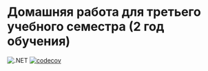 # Домашняя работа для третьего учебного семестра (2 год обучения)

![.NET](https://github.com/selezen4ever/dotnet-homeworks-2/actions/workflows/dotnet.yml/badge.svg)
[![codecov](https://codecov.io/gh/selezen4ever/dotnet-homeworks-2/branch/dev/graph/badge.svg?token=2c462721-c02b-4e6b-b784-73c0d89379df)](https://codecov.io/gh/selezen4ever/dotnet-homeworks-2)

